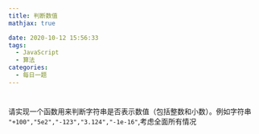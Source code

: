 ```yaml
---
title: 判断数值
mathjax: true

date: 2020-10-12 15:56:33
tags:
  - JavaScript
  - 算法
categories:
  - 每日一题
---
```


# 

请实现一个函数用来判断字符串是否表示数值（包括整数和小数）。例如字符串 `"+100","5e2","-123","3.124","-1e-16"`,考虑全面所有情况